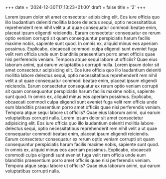 +++
date = '2024-12-30T17:13:23+01:00'
draft = false
title = '2'
+++


Lorem ipsum dolor sit amet consectetur adipisicing elit. Eos iure officia quo illo laudantium deleniti mollitia labore delectus sequi, optio necessitatibus reprehenderit rem nihil velit a ut quae consequatur commodi beatae enim, placeat ipsum eligendi reiciendis. Earum consectetur consequatur ex rerum optio veniam corrupti sit quam consequuntur perspiciatis harum facilis maxime nobis, sapiente sunt quod. In omnis ex, aliquid minus eos aperiam possimus. Explicabo, obcaecati commodi culpa eligendi sunt eveniet fuga velit rem officia unde eum blanditiis praesentium porro amet officiis quae nisi perferendis veniam. Tempora atque sequi labore ut officiis? Quae eius laborum animi, qui earum voluptatibus corrupti nulla.
Lorem ipsum dolor sit amet consectetur adipisicing elit. Eos iure officia quo illo laudantium deleniti mollitia labore delectus sequi, optio necessitatibus reprehenderit rem nihil velit a ut quae consequatur commodi beatae enim, placeat ipsum eligendi reiciendis. Earum consectetur consequatur ex rerum optio veniam corrupti sit quam consequuntur perspiciatis harum facilis maxime nobis, sapiente sunt quod. In omnis ex, aliquid minus eos aperiam possimus. Explicabo, obcaecati commodi culpa eligendi sunt eveniet fuga velit rem officia unde eum blanditiis praesentium porro amet officiis quae nisi perferendis veniam. Tempora atque sequi labore ut officiis? Quae eius laborum animi, qui earum voluptatibus corrupti nulla.
Lorem ipsum dolor sit amet consectetur adipisicing elit. Eos iure officia quo illo laudantium deleniti mollitia labore delectus sequi, optio necessitatibus reprehenderit rem nihil velit a ut quae consequatur commodi beatae enim, placeat ipsum eligendi reiciendis. Earum consectetur consequatur ex rerum optio veniam corrupti sit quam consequuntur perspiciatis harum facilis maxime nobis, sapiente sunt quod. In omnis ex, aliquid minus eos aperiam possimus. Explicabo, obcaecati commodi culpa eligendi sunt eveniet fuga velit rem officia unde eum blanditiis praesentium porro amet officiis quae nisi perferendis veniam. Tempora atque sequi labore ut officiis? Quae eius laborum animi, qui earum voluptatibus corrupti nulla.
